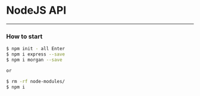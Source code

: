 # NodeJS API
<hr>

### How to start

```bash
$ npm init - all Enter
$ npm i express --save
$ npm i morgan --save

or

$ rm -rf node-modules/
$ npm i
```